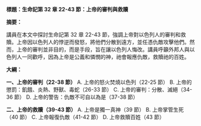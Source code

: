 **標題：生命記第 32 章 22-43 節：上帝的審判與救贖**

**摘要：**

講員在本文中探討生命記第 32 章 22-43 節，強調上帝對以色列人的審判和救贖。上帝因以色列人的悖逆而發怒，將他們分散到遠方，並任憑仇敵攻擊他們。然而，上帝的審判並非目的，而是手段，旨在讓以色列人悔改。講員呼籲外邦人與以色列人一同歡呼，因為上帝是公義和憐憫的神，祂會報應仇敵，救贖祂的百姓。

**大綱：**

**一、上帝的審判（22-38 節）**
    A. 上帝的怒火焚燒以色列（22-25 節）
    B. 上帝的懲罰：飢餓、炎熱、野獸、毒蛇（26-33 節）
    C. 上帝的審判：分散、滅絕（34-36 節）
    D. 上帝的警告：仇敵不可自以為是（37-38 節）

**二、上帝的救贖（39-43 節）**
    A. 上帝是獨一真神（39 節）
    B. 上帝掌管生死（40 節）
    C. 上帝報復仇敵（41-42 節）
    D. 上帝救贖百姓（43 節）